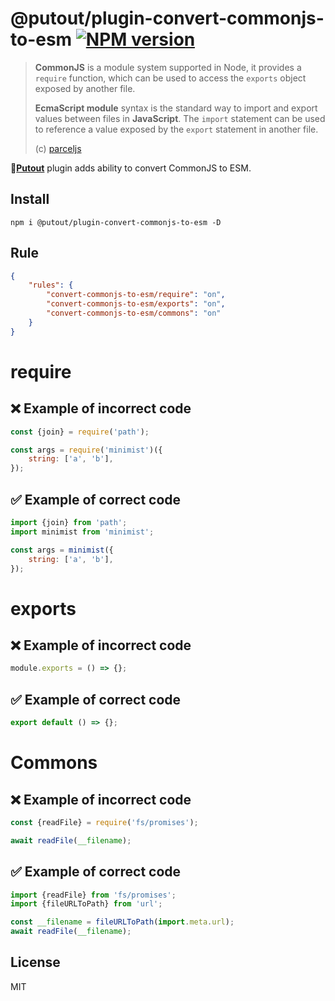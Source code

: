 # @putout/plugin-convert-commonjs-to-esm [![NPM version][NPMIMGURL]][NPMURL]

[NPMIMGURL]: https://img.shields.io/npm/v/@putout/plugin-convert-commonjs-to-esm.svg?style=flat&longCache=true
[NPMURL]: https://npmjs.org/package/@putout/plugin-convert-commonjs-to-esm "npm"

> **CommonJS** is a module system supported in Node, it provides a `require` function, which can be used to access the `exports` object exposed by another file.
>
> **EcmaScript module** syntax is the standard way to import and export values between files in **JavaScript**. The `import` statement can be used to reference a value exposed by the `export` statement in another file.
>
> (c) [parceljs](https://parceljs.org/languages/javascript/)

🐊[**Putout**](https://github.com/coderaiser/putout) plugin adds ability to convert CommonJS to ESM.

## Install

```
npm i @putout/plugin-convert-commonjs-to-esm -D
```

## Rule

```json
{
    "rules": {
        "convert-commonjs-to-esm/require": "on",
        "convert-commonjs-to-esm/exports": "on",
        "convert-commonjs-to-esm/commons": "on"
    }
}
```

# require

## ❌ Example of incorrect code

```js
const {join} = require('path');

const args = require('minimist')({
    string: ['a', 'b'],
});
```

## ✅ Example of correct code

```js
import {join} from 'path';
import minimist from 'minimist';

const args = minimist({
    string: ['a', 'b'],
});
```

# exports

## ❌ Example of incorrect code

```js
module.exports = () => {};
```

## ✅ Example of correct code

```js
export default () => {};
```

# Commons

## ❌ Example of incorrect code

```js
const {readFile} = require('fs/promises');

await readFile(__filename);
```

## ✅ Example of correct code

```js
import {readFile} from 'fs/promises';
import {fileURLToPath} from 'url';

const __filename = fileURLToPath(import.meta.url);
await readFile(__filename);
```

## License

MIT
